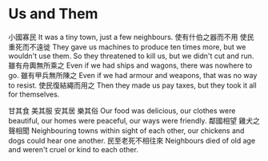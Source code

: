 # Us and Them

小國寡民
It was a tiny town,
just a few neighbours.
使有什伯之器而不用
使民重死而不遠徙
They gave us machines to produce ten times more,
but we wouldn't use them.
So they threatened to kill us,
but we didn't cut and run.
雖有舟輿無所乘之
Even if we had ships and wagons,
there was nowhere to go.
雖有甲兵無所陳之
Even if we had armour and weapons,
that was no way to resist.
使民復結繩而用之
Then they made us pay taxes,
but they took it all for themselves.

甘其食
美其服
安其居
樂其俗
Our food was delicious,
our clothes were beautiful,
our homes were peaceful,
our ways were friendly.
鄰國相望
雞犬之聲相聞
Neighbouring towns within sight of each other,
our chickens and dogs could hear one another.
民至老死不相往來
Neighbours died of old age and weren't cruel or kind to each other.
